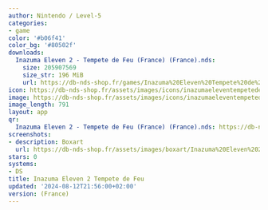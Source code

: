 ```yaml
---
author: Nintendo / Level-5
categories:
- game
color: '#b06f41'
color_bg: '#80502f'
downloads:
  Inazuma Eleven 2 - Tempete de Feu (France) (France).nds:
    size: 205907569
    size_str: 196 MiB
    url: https://db-nds-shop.fr/games/Inazuma%20Eleven%20Tempete%20de%20Feu%20%28France%29.zip
icon: https://db-nds-shop.fr/assets/images/icons/inazumaeleventempetedefeu.png
image: https://db-nds-shop.fr/assets/images/icons/inazumaeleventempetedefeu.png
image_length: 791
layout: app
qr:
  Inazuma Eleven 2 - Tempete de Feu (France) (France).nds: https://db-nds-shop.fr/qr/inazuma-eleven-2---tempete-de-feu-france-france-nds.png
screenshots:
- description: Boxart
  url: https://db-nds-shop.fr/assets/images/boxart/Inazuma%20Eleven%202%20-%20Tempete%20de%20Feu%20(France).nds.png
stars: 0
systems:
- DS
title: Inazuma Eleven 2 Tempete de Feu
updated: '2024-08-12T21:56:00+02:00'
version: (France)
---
```


